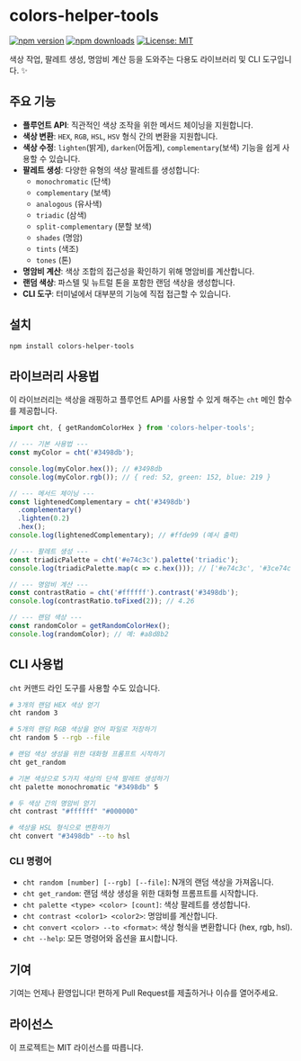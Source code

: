 # colors-helper-tools

[![npm version](https://img.shields.io/npm/v/colors-helper-tools.svg)](https://www.npmjs.com/package/colors-helper-tools)
[![npm downloads](https://img.shields.io/npm/dm/colors-helper-tools.svg)](https://www.npmjs.com/package/colors-helper-tools)
[![License: MIT](https://img.shields.io/badge/License-MIT-yellow.svg)](https://opensource.org/licenses/MIT)

색상 작업, 팔레트 생성, 명암비 계산 등을 도와주는 다용도 라이브러리 및 CLI 도구입니다. ✨

## 주요 기능

- **플루언트 API**: 직관적인 색상 조작을 위한 메서드 체이닝을 지원합니다.
- **색상 변환**: `HEX`, `RGB`, `HSL`, `HSV` 형식 간의 변환을 지원합니다.
- **색상 수정**: `lighten`(밝게), `darken`(어둡게), `complementary`(보색) 기능을 쉽게 사용할 수 있습니다.
- **팔레트 생성**: 다양한 유형의 색상 팔레트를 생성합니다:
  - `monochromatic` (단색)
  - `complementary` (보색)
  - `analogous` (유사색)
  - `triadic` (삼색)
  - `split-complementary` (분할 보색)
  - `shades` (명암)
  - `tints` (색조)
  - `tones` (톤)
- **명암비 계산**: 색상 조합의 접근성을 확인하기 위해 명암비를 계산합니다.
- **랜덤 색상**: 파스텔 및 뉴트럴 톤을 포함한 랜덤 색상을 생성합니다.
- **CLI 도구**: 터미널에서 대부분의 기능에 직접 접근할 수 있습니다.

## 설치

```bash
npm install colors-helper-tools
```

## 라이브러리 사용법

이 라이브러리는 색상을 래핑하고 플루언트 API를 사용할 수 있게 해주는 `cht` 메인 함수를 제공합니다.

```javascript
import cht, { getRandomColorHex } from 'colors-helper-tools';

// --- 기본 사용법 ---
const myColor = cht('#3498db');

console.log(myColor.hex()); // #3498db
console.log(myColor.rgb()); // { red: 52, green: 152, blue: 219 }

// --- 메서드 체이닝 ---
const lightenedComplementary = cht('#3498db')
  .complementary()
  .lighten(0.2)
  .hex();
console.log(lightenedComplementary); // #ffde99 (예시 출력)

// --- 팔레트 생성 ---
const triadicPalette = cht('#e74c3c').palette('triadic');
console.log(triadicPalette.map(c => c.hex())); // ['#e74c3c', '#3ce74c', '#4c3ce7'] (예시 출력)

// --- 명암비 계산 ---
const contrastRatio = cht('#ffffff').contrast('#3498db');
console.log(contrastRatio.toFixed(2)); // 4.26

// --- 랜덤 색상 ---
const randomColor = getRandomColorHex();
console.log(randomColor); // 예: #a8d8b2
```

## CLI 사용법

`cht` 커맨드 라인 도구를 사용할 수도 있습니다.

```bash
# 3개의 랜덤 HEX 색상 얻기
cht random 3

# 5개의 랜덤 RGB 색상을 얻어 파일로 저장하기
cht random 5 --rgb --file

# 랜덤 색상 생성을 위한 대화형 프롬프트 시작하기
cht get_random

# 기본 색상으로 5가지 색상의 단색 팔레트 생성하기
cht palette monochromatic "#3498db" 5

# 두 색상 간의 명암비 얻기
cht contrast "#ffffff" "#000000"

# 색상을 HSL 형식으로 변환하기
cht convert "#3498db" --to hsl
```

### CLI 명령어

- `cht random [number] [--rgb] [--file]`: N개의 랜덤 색상을 가져옵니다.
- `cht get_random`: 랜덤 색상 생성을 위한 대화형 프롬프트를 시작합니다.
- `cht palette <type> <color> [count]`: 색상 팔레트를 생성합니다.
- `cht contrast <color1> <color2>`: 명암비를 계산합니다.
- `cht convert <color> --to <format>`: 색상 형식을 변환합니다 (hex, rgb, hsl).
- `cht --help`: 모든 명령어와 옵션을 표시합니다.

## 기여

기여는 언제나 환영입니다! 편하게 Pull Request를 제출하거나 이슈를 열어주세요.

## 라이선스

이 프로젝트는 MIT 라이선스를 따릅니다.
